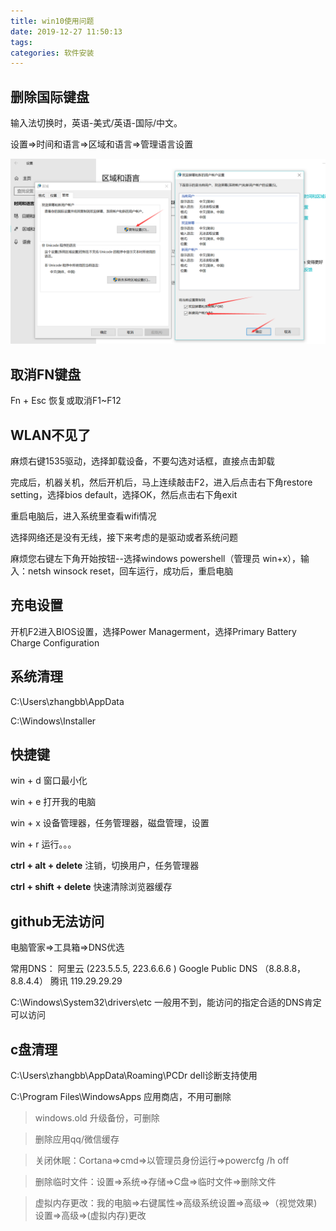 ```yaml
---
title: win10使用问题
date: 2019-12-27 11:50:13
tags:
categories: 软件安装
---
```




## 删除国际键盘

输入法切换时，英语-美式/英语-国际/中文。

设置=>时间和语言=>区域和语言=>管理语言设置

![image-20191227115449769](win10使用问题/image-20191227115449769.png)



## 取消FN键盘

Fn + Esc 恢复或取消F1~F12



## WLAN不见了

麻烦右键1535驱动，选择卸载设备，不要勾选对话框，直接点击卸载

完成后，机器关机，然后开机后，马上连续敲击F2，进入后点击右下角restore setting，选择bios default，选择OK，然后点击右下角exit

重启电脑后，进入系统里查看wifi情况

选择网络还是没有无线，接下来考虑的是驱动或者系统问题

麻烦您右键左下角开始按钮--选择windows powershell（管理员 win+x），输入：netsh winsock  reset，回车运行，成功后，重启电脑



## 充电设置

开机F2进入BIOS设置，选择Power Managerment，选择Primary Battery Charge Configuration



## 系统清理

C:\Users\zhangbb\AppData

C:\Windows\Installer



## 快捷键

win + d  窗口最小化

win + e 打开我的电脑

win + x 设备管理器，任务管理器，磁盘管理，设置

win + r 运行。。。

 **ctrl + alt + delete** 注销，切换用户，任务管理器

 **ctrl + shift + delete** 快速清除浏览器缓存



## github无法访问

电脑管家=>工具箱=>DNS优选

常用DNS：
阿里云 (223.5.5.5,  223.6.6.6 )
Google Public DNS （8.8.8.8， 8.8.4.4） 
腾讯 119.29.29.29

C:\Windows\System32\drivers\etc 一般用不到，能访问的指定合适的DNS肯定可以访问

## c盘清理

C:\Users\zhangbb\AppData\Roaming\PCDr    dell诊断支持使用

C:\Program Files\WindowsApps   应用商店，不用可删除

> windows.old 升级备份，可删除

>  删除应用qq/微信缓存

> 关闭休眠：Cortana=>cmd=>以管理员身份运行=>powercfg /h off 

> 删除临时文件：设置=>系统=>存储=>C盘=>临时文件=>删除文件

> 虚拟内存更改：我的电脑=>右键属性=>高级系统设置=>高级=>（视觉效果)设置=>高级=>(虚拟内存)更改